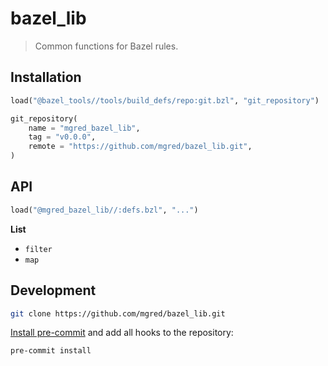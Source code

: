# bazel_lib

> Common functions for Bazel rules.

## Installation

```python
load("@bazel_tools//tools/build_defs/repo:git.bzl", "git_repository")

git_repository(
    name = "mgred_bazel_lib",
    tag = "v0.0.0",
    remote = "https://github.com/mgred/bazel_lib.git",
)
```

## API

```python
load("@mgred_bazel_lib//:defs.bzl", "...")
```

**List**

* `filter`
* `map`

## Development

```bash
git clone https://github.com/mgred/bazel_lib.git
```

[Install pre-commit](https://pre-commit.com/#installation) and add all hooks to the repository:

```bash
pre-commit install
```
